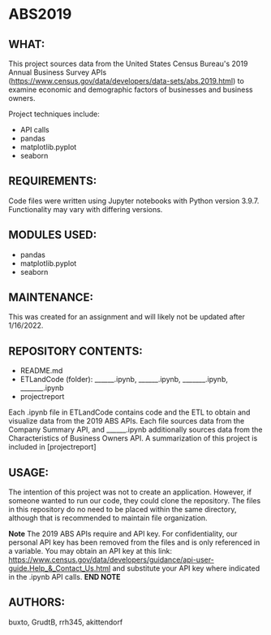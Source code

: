 # ABS2019

## WHAT: 
This project sources data from the United States Census Bureau's 2019 Annual Business Survey APIs (https://www.census.gov/data/developers/data-sets/abs.2019.html) to examine economic and demographic factors of businesses and business owners. 

Project techniques include: 
* API calls   
* pandas   
* matplotlib.pyplot  
* seaborn

## REQUIREMENTS:
Code files were written using Jupyter notebooks with Python version 3.9.7. Functionality may vary with differing versions.

## MODULES USED: 
* pandas  
* matplotlib.pyplot  
* seaborn  

## MAINTENANCE:
This was created for an assignment and will likely not be updated after 1/16/2022.

## REPOSITORY CONTENTS:
* README.md  
* ETLandCode (folder): ______.ipynb, ______.ipynb, _______.ipynb, _______.ipynb  
* projectreport
    
Each .ipynb file in ETLandCode contains code and the ETL to obtain and visualize data from the 2019 ABS APIs. Each file sources data from the Company Summary API, and ______.ipynb additionally sources data from the Characteristics of Business Owners API. A summarization of this project is included in [projectreport]

## USAGE:
The intention of this project was not to create an application. However, if someone wanted to run our code, they could clone the repository. The files in this repository do no need to be placed within the same directory, although that is recommended to maintain file organization.  

**Note** The 2019 ABS APIs require and API key. For confidentiality, our personal API key has been removed from the files and is only referenced in a variable. You may obtain an API key at this link: https://www.census.gov/data/developers/guidance/api-user-guide.Help_&_Contact_Us.html and substitute your API key where indicated in the .ipynb API calls. **END NOTE**

## AUTHORS: 
buxto, GrudtB, rrh345, akittendorf